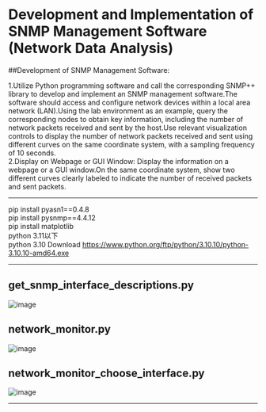 # Development and Implementation of SNMP Management Software (Network Data Analysis)

##Development of SNMP Management Software:

1.Utilize Python programming software and call the corresponding SNMP++ library to develop and implement an SNMP management software.The software should access and configure network devices within a local area network (LAN).Using the lab environment as an example, query the corresponding nodes to obtain key information, including the number of network packets received and sent by the host.Use relevant visualization controls to display the number of network packets received and sent using different curves on the same coordinate system, with a sampling frequency of 10 seconds.   
2.Display on Webpage or GUI Window:   Display the information on a webpage or a GUI window.On the same coordinate system, show two different curves clearly labeled to indicate the number of received packets and sent packets.

---

pip install pyasn1==0.4.8   
pip install pysnmp==4.4.12   
pip install matplotlib   
python 3.11以下   
python 3.10 Download https://www.python.org/ftp/python/3.10.10/python-3.10.10-amd64.exe</p>

---

## get_snmp_interface_descriptions.py
![image](https://github.com/user-attachments/assets/13a683a7-c59a-4c32-832f-16de2a62cf0c)

## network_monitor.py   
![image](https://github.com/user-attachments/assets/7abf44a8-64ca-4562-bb16-664b7fbd7889)   

## network_monitor_choose_interface.py   
![image](https://github.com/user-attachments/assets/fa90ddb1-1ae3-41f8-99a5-4f3b1b549e93)   

---
